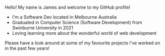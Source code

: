 Hello! My name is James and welcome to my GitHub profile!
- I'm a Software Dev located in Melbourne Australia
- Graduated in Computer Science (Software Development) from Swinburne University in 2021
- Loving learning more about the wonderful world of web development

Please have a look around at some of my favourite projects I've worked on in the past few years!
